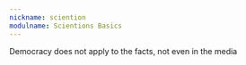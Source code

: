 ```yaml
---
nickname: sciention
modulname: Scientions Basics
---
```

Democracy does not apply to the facts, not even in the media


